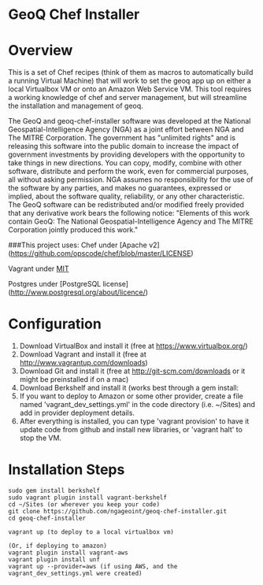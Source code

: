 # GeoQ Chef Installer


Overview
========

This is a set of Chef recipes (think of them as macros to automatically build a running Virtual Machine) that will work to set the
geoq app up on either a local Virtualbox VM or onto an Amazon Web Service VM. This tool requires a working knowledge of chef and server management, but will streamline the installation and management of geoq.

The GeoQ and geoq-chef-installer software was developed at the National Geospatial-Intelligence Agency (NGA) as a joint effort between NGA and The MITRE Corporation. The government has "unlimited rights" and is releasing this software into the public domain to increase the impact of government investments by providing developers with the opportunity to take things in new directions. You can copy, modify, combine with other software, distribute and perform the work, even for commercial purposes, all without asking permission. NGA assumes no responsibility for the use of the software by any parties, and makes no guarantees, expressed or implied, about the software quality, reliability, or any other characteristic. The GeoQ software can be redistributed and/or modified freely provided that any derivative work bears the following notice: "Elements of this work contain GeoQ: The National Geospatial-Intelligence Agency and The MITRE Corporation jointly produced this work."


###This project uses:
Chef under [Apache v2] (https://github.com/opscode/chef/blob/master/LICENSE)

Vagrant under [MIT](https://github.com/mitchellh/vagrant/blob/master/LICENSE)

Postgres under [PostgreSQL license] (http://www.postgresql.org/about/licence/)


Configuration
=============

1. Download VirtualBox and install it (free at https://www.virtualbox.org/)
2. Download Vagrant and install it (free at http://www.vagrantup.com/downloads)
3. Download Git and install it (free at http://git-scm.com/downloads or it might be preinstalled if on a mac)
4. Download Berkshelf and install it (works best through a gem install:
5. If you want to deploy to Amazon or some other provider, create a file named 'vagrant_dev_settings.yml' in the code directory (i.e. ~/Sites) and add in provider deployment details.
6. After everything is installed, you can type 'vagrant provision' to have it update code from github and install new libraries, or 'vagrant halt' to stop the VM.

Installation Steps
==================

    sudo gem install berkshelf
    sudo vagrant plugin install vagrant-berkshelf
    cd ~/Sites (or wherever you keep your code)
    git clone https://github.com/ngageoint/geoq-chef-installer.git
    cd geoq-chef-installer

    vagrant up (to deploy to a local virtualbox vm)

    (Or, if deploying to amazon)
    vagrant plugin install vagrant-aws
    vagrant plugin install unf
    vagrant up --provider=aws (if using AWS, and the vagrant_dev_settings.yml were created)
